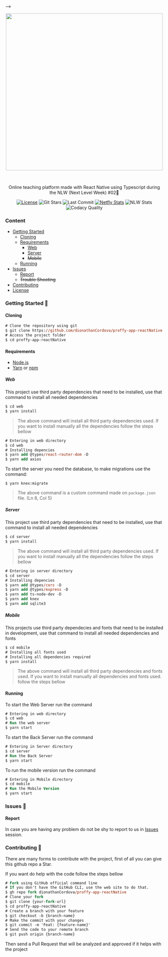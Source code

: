 <!-- 
    Thank you for reading this	    Thank you for reading this
    If you´re having any problem with this project please contact in the issues session	    If you´re having any problem with this project please contact in the issues session
-->	-->

<!-- VARS -->

[license-badge]: https://img.shields.io/github/license/dionathanCordova/proffy-app-reactNative?color=%238257E5
[star-badge]: https://img.shields.io/github/stars/dionathanCordova/proffy-app-reactNative?color=8257E5&logo=github
[last-commit-badge]: https://img.shields.io/github/last-commit/dionathanCordova/proffy-app-reactNative?color=%238257E5
[netfly-badge]: https://img.shields.io/netlify/b4d3ee80-98f0-42d0-b3d0-13879c811a00?color=%238257E5
[codacy-badge]: https://app.codacy.com/project/badge/Grade/b2d32fa731984f3e9c3eaa814861c9db
[netfly-url]: https://dionathanCordova-proffy-app-reactNative.netlify.app
[license-url]: https://github.com/dionathanCordova/proffy-app-reactNative/blob/master/LICENSE
[issues-url]: https://github.com/dionathanCordova/proffy-app-reactNative/issues/
[node-url]: https://nodejs.org/en
[yarn-url]: https://classic.yarnpkg.com/
[npm-url]:  https://www.npmjs.com/
[expo-url]: https://expo.io/
[nlw-badge]: https://img.shields.io/badge/NLW-building-important?logo=data:image/png;base64,iVBORw0KGgoAAAANSUhEUgAAABAAAAAQCAMAAAAoLQ9TAAAALVBMVEVHcExxWsF0XMJzXMJxWcFsUsD///9jRrzY0u6Xh9Gsn9n39fyMecy0qd2bjNJWBT0WAAAABHRSTlMA2Do606wF2QAAAGlJREFUGJVdj1cWwCAIBLEsRU3uf9xobDH8+GZwUYi8i6ucJwrxKE+7D0G9Q4vlYqtmCSjndr4CgCgzlyFgfKfKCVO0LrPKjmiqMxGXkJwNnXskqWG+1oSM+BSwD8f29YLNjvx/OQrn+g99oQSoNmt3PgAAAABJRU5ErkJggg==

<!-- VARS -->

<div align="center">  

<img width="500px" align="center" src="https://user-images.githubusercontent.com/54639269/89223832-dd796380-d5ad-11ea-9a39-fc852538ca13.png"></img>

</div>

<br>
<p align="center">
    Online teaching platform made with React Native using Typescript during the<a src="https://nextlevelweek.com"> NLW (Next Level Week) #02</a>🚀
</p>



<div align="center">  

[![License][license-badge]][license-url]
![Git Stars][star-badge]
![Last Commit][last-commit-badge]
[![Netfly Stats][netfly-badge]][netfly-url]
![NLW Stats][nlw-badge]
![Codacy Quality][codacy-badge]


</div>


### Content
* [Getting Started](#Getting-Started-)
    * [Cloning](#Cloning)
    * [Requirements](#Requirements)
        * [Web](#Web)
        * [Server](#Server)
        * ~~Mobile~~
    * [Running](#Running)
* [Issues](#Issues-)
    * [Report](#Report)
    * ~~Trouble Shooting~~
* [Contributing](#Contributing-)
* [License](#License-)

### Getting Started 🚀

#### Cloning

```ps
# Clone the repository using git
$ git clone https://github.com/dionathanCordova/proffy-app-reactNative
# Access the project folder
$ cd proffy-app-reactNative
```

#### Requirements
* [Node.js][node-url]
* [Yarn][yarn-url] or [npm][npm-url]

##### Web

This project use third party dependencies that need to be installed, use that command to install all needed dependencies

```ps
$ cd web
$ yarn install
```

>The above command will install all third party dependencies used. If you want to install manually all the dependencies follow the steps bellow
```ps
# Entering in web directory
$ cd web
# Installing depencies
$ yarn add @types/react-router-dom -D
$ yarn add axios
```

To start the server you need the database, to make migrations use the command:

```
$ yarn knex:migrate
```
>The above command is a custom command made on `package.json` file. (Ln 8, Col 5)
##### Server 

This project use third party dependencies that need to be installed, use that command to install all needed dependencies

```ps
$ cd server
$ yarn install
```

>The above command will install all third party dependencies used. If you want to install manually all the dependencies follow the steps bellow
```ps
# Entering in server directory
$ cd server
# Installing depencies
$ yarn add @types/cors -D
$ yarn add @types/express -D
$ yarn add ts-node-dev -D
$ yarn add knex
$ yarn add sqlite3
```

##### Mobile

This projects use third party dependecies and fonts that need to be installed in development, use that command to install all needed dependencies and fonts

```ps
$ cd mobile
# Installing all fonts used
# Installing all dependencies required
$ yarn install
```
<!-- $ expo install expo-font @expo-google-fonts/archivo @expo-google-fonts/poppins -->
>The above command will install all third party dependencies and fonts used. If you want to install manually all dependencies and fonts used. follow the steps bellow
<!-- ```ps -->
<!-- # Installing fonts used -->
<!-- $ expo install expo-font @expo-google-fonts/archivo -->
<!-- $ expo install expo-font @expo-google-fonts/poppins -->
<!-- # Installing dependecies required -->
<!-- $ yarn add @react-navigation/native -->
<!-- $ expo install react-native-gesture-handler react-native-reanimated react-native-screens react-native-safe-area-context @react-native-community/masked-view -->
<!-- $ yarn add @react-navigation/stack -->
<!-- $ yarn add @react-navigation/bottom-tabs -->
<!-- ``` -->

#### Running

To start the Web Server run the command

```ps
# Entering in web directory
$ cd web
# Run the web server
$ yarn start
```

To start the Back Server run the command

```ps
# Entering in Server directory
$ cd server
# Run the Back Server
$ yarn start
```

To run the mobile version run the command

```ps
# Entering in Mobile directory
$ cd mobile
# Run the Mobile Version
$ yarn start
```

### Issues 🐛

#### Report

In case you are having any problem do not be shy to report to us in [Issues][issues-url] session.

### Contributing 🤝 

There are many forms to contribute with the project, first of all you can give this github repo a Star.

If you want do help with the code follow the steps bellow

```ps
# Fork using GitHub official command line
# If you don't have the GitHub CLI, use the web site to do that.
$ gh repo fork dionathanCordova/proffy-app-reactNative
# Clone your fork
$ git clone {your-fork-url}
$ cd proffy-app-reactNative
# Create a branch with your feature
$ git checkout -b {branch-name}
# Make the commit with your changes
$ git commit -m 'Feat: {feature-name}'
# Send the code to your remote branch
$ git push origin {branch-name}
```

Then send a Pull Request that will be analyzed and approved if it helps with the project


<!-- ### License 📝 -->
<!-- This project is under the MIT license. See the [LICENSE][license-url] for more information. -->